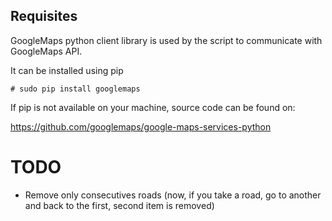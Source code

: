## Requisites
GoogleMaps python client library is used by the script to communicate with GoogleMaps API.

It can be installed using pip

`# sudo pip install googlemaps`

If pip is not available on your machine, source code can be found on:

https://github.com/googlemaps/google-maps-services-python

# TODO
- Remove only consecutives roads (now, if you take a road, go to another and back to the first, second item is removed)
